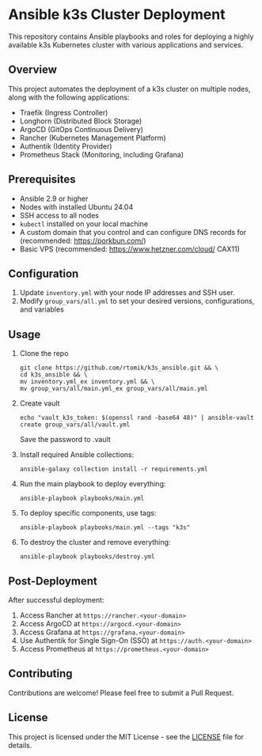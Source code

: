 
# Ansible k3s Cluster Deployment

This repository contains Ansible playbooks and roles for deploying a highly available k3s Kubernetes cluster with various applications and services.

## Overview

This project automates the deployment of a k3s cluster on multiple nodes, along with the following applications:

- Traefik (Ingress Controller)
- Longhorn (Distributed Block Storage)
- ArgoCD (GitOps Continuous Delivery)
- Rancher (Kubernetes Management Platform)
- Authentik (Identity Provider)
- Prometheus Stack (Monitoring, including Grafana)

## Prerequisites

- Ansible 2.9 or higher
- Nodes with installed Ubuntu 24.04
- SSH access to all nodes
- `kubectl` installed on your local machine
- A custom domain that you control and can configure DNS records for (recommended: https://porkbun.com/)
- Basic VPS (recommended: https://www.hetzner.com/cloud/ CAX11)

## Configuration

1. Update `inventory.yml` with your node IP addresses and SSH user.
2. Modify `group_vars/all.yml` to set your desired versions, configurations, and variables

## Usage

1. Clone the repo
   ```
   git clone https://github.com/rtomik/k3s_ansible.git && \
   cd k3s_ansible && \ 
   mv inventory.yml_ex inventory.yml && \
   mv group_vars/all/main.yml_ex group_vars/all/main.yml
   ```

2. Create vault 
   ```
   echo "vault_k3s_token: $(openssl rand -base64 48)" | ansible-vault create group_vars/all/vault.yml
   ```
   Save the password to .vault

3. Install required Ansible collections:
   ```
   ansible-galaxy collection install -r requirements.yml
   ```

4. Run the main playbook to deploy everything:
   ```
   ansible-playbook playbooks/main.yml
   ```

5. To deploy specific components, use tags:
   ```
   ansible-playbook playbooks/main.yml --tags "k3s"
   ```

6. To destroy the cluster and remove everything:
   ```
   ansible-playbook playbooks/destroy.yml
   ```

## Post-Deployment

After successful deployment:

1. Access Rancher at `https://rancher.<your-domain>`
2. Access ArgoCD at `https://argocd.<your-domain>`
3. Access Grafana at `https://grafana.<your-domain>`
4. Use Authentik for Single Sign-On (SSO) at `https://auth.<your-domain>`
5. Access Prometheus at `https://prometheus.<your-domain>`


## Contributing

Contributions are welcome! Please feel free to submit a Pull Request.

## License

This project is licensed under the MIT License - see the [LICENSE](LICENSE) file for details.

